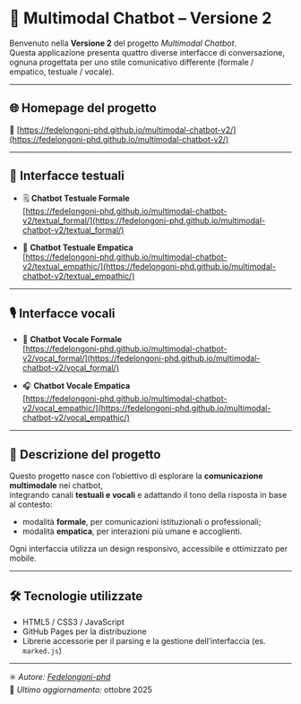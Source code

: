 # 🤖 Multimodal Chatbot – Versione 2

Benvenuto nella **Versione 2** del progetto *Multimodal Chatbot*.  
Questa applicazione presenta quattro diverse interfacce di conversazione, ognuna progettata per uno stile comunicativo differente (formale / empatico, testuale / vocale).

---

## 🌐 Homepage del progetto
🔗 [https://fedelongoni-phd.github.io/multimodal-chatbot-v2/](https://fedelongoni-phd.github.io/multimodal-chatbot-v2/)

---

## 💬 Interfacce testuali

- 🗒️ **Chatbot Testuale Formale**  
  [https://fedelongoni-phd.github.io/multimodal-chatbot-v2/textual_formal/](https://fedelongoni-phd.github.io/multimodal-chatbot-v2/textual_formal/)

- 💞 **Chatbot Testuale Empatica**  
  [https://fedelongoni-phd.github.io/multimodal-chatbot-v2/textual_empathic/](https://fedelongoni-phd.github.io/multimodal-chatbot-v2/textual_empathic/)

---

## 🎙️ Interfacce vocali

- 🎤 **Chatbot Vocale Formale**  
  [https://fedelongoni-phd.github.io/multimodal-chatbot-v2/vocal_formal/](https://fedelongoni-phd.github.io/multimodal-chatbot-v2/vocal_formal/)

- 🎧 **Chatbot Vocale Empatica**  
  [https://fedelongoni-phd.github.io/multimodal-chatbot-v2/vocal_empathic/](https://fedelongoni-phd.github.io/multimodal-chatbot-v2/vocal_empathic/)

---

## 📘 Descrizione del progetto

Questo progetto nasce con l’obiettivo di esplorare la **comunicazione multimodale** nei chatbot,  
integrando canali **testuali e vocali** e adattando il tono della risposta in base al contesto:
- modalità **formale**, per comunicazioni istituzionali o professionali;  
- modalità **empatica**, per interazioni più umane e accoglienti.

Ogni interfaccia utilizza un design responsivo, accessibile e ottimizzato per mobile.  

---

## 🛠️ Tecnologie utilizzate
- HTML5 / CSS3 / JavaScript  
- GitHub Pages per la distribuzione  
- Librerie accessorie per il parsing e la gestione dell’interfaccia (es. `marked.js`)

---

✳️ *Autore: [Fedelongoni-phd](https://github.com/Fedelongoni-phd)*  
📅 *Ultimo aggiornamento:* ottobre 2025

